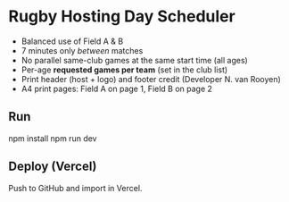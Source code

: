 # Rugby Hosting Day Scheduler

- Balanced use of Field A & B
- 7 minutes only _between_ matches
- No parallel same-club games at the same start time (all ages)
- Per-age **requested games per team** (set in the club list)
- Print header (host + logo) and footer credit (Developer N. van Rooyen)
- A4 print pages: Field A on page 1, Field B on page 2

## Run
npm install
npm run dev

## Deploy (Vercel)
Push to GitHub and import in Vercel.